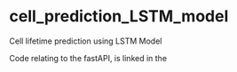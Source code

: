 # cell_prediction_LSTM_model
Cell lifetime prediction using LSTM Model

Code relating to the fastAPI, is linked in the 
